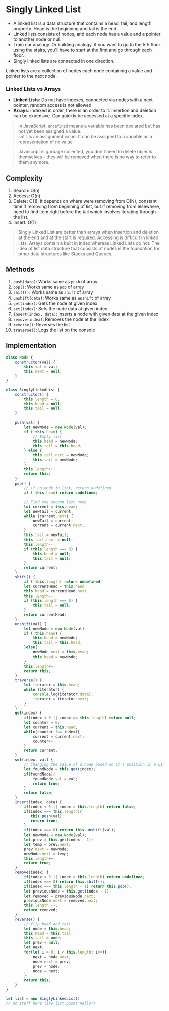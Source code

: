 # Singly Linked List
- A linked list is a data structure that contains a head, tail, and length property. Head is the beginning and tail is the end. 
- Linked lists consists of nodes, and each node has a value and a pointer to another node or null. 
- Train car analogy. Or building analogy, if you want to go to the 5th floor using the stairs, you'll have to start at the first and go through each floor. 
- Singly linked lists are connected in one direction. 

Linked lists are a collection of nodes each node containing a value and pointer to the next node.

### Linked Lists vs Arrays 

- **Linked Lists**: Do not have indexes, connected via nodes with a next pointer, random access is not allowed
- **Arrays**: Indexed in order, there is an order to it. Insertion and deletion can be expensive. Can quickly be accessed at a specific index. 

>In JavaScript, ```undefined``` means a variable has been declared but has not yet been assigned a value.<br>
```null``` is an assignment value. It can be assigned to a variable as a representation of no value

>Javascript is garbage collected, you don't need to delete objects themselves - they will be removed when there is no way to refer to them anymore.

## Complexity
1. Search: O(n)
2. Access: O(n)
3. Delete: O(1), it depends on where were removing from O(N), constant time if removing from beginning of list, but if removing from elsewhere, need to find item right before the tail which involves iterating through the list. 
5. Insert: O(1)

> Singly Linked List are better than arrays when insertion and deletion at the end and at the start is required. Accessing is difficult in linked lists.
> Arrays contain a built in index whereas Linked Lists do not.
> The idea of list data structure that consists of nodes is the foundation for other data structures like Stacks and Queues. 

## Methods
1. ```push(data)```: Works same as ```push``` of array
2. ```pop()```: Works same as ```pop``` of array
3. ```shift()```: Works same as ```shift``` of array
4. ```unshift(data)```: Works same as ```unshift``` of array
5. ```get(index)```: Gets the node at given index
6. ```set(index)```: Sets the node data at given index
7. ```insert(index, data)```: Inserts a node with given data at the given index
8. ```remove(index)```: Removes the node at the index
9. ```reverse()```: Reverses the list
10. ```traverse()```: Logs the list on the console


## Implementation
```javascript
class Node {
    constructor(val) {
        this.val = val;
        this.next = null;
    }
}

class SinglyLinkedList {
    constructor() {
        this.length = 0;
        this.head = null;
        this.tail = null;
    }

    push(val) {
        let newNode = new Node(val);
        if (!this.head) {
            // Empty list
            this.head = newNode;
            this.tail = this.head;
        } else {
            this.tail.next = newNode;
            this.tail = newNode;
        }
        this.length++;
        return this;
    }
    pop() {
        // if no node in list, return undefined
        if (!this.head) return undefined;
        
        // Find the second last node
        let current = this.head;
        let newTail = current;
        while (current.next) {
            newTail = current;
            current = current.next;
        }
        this.tail = newTail;
        this.tail.next = null;
        this.length--;
        if (this.length === 0) {
            this.head = null;
            this.tail = null;
        }
        return current;
    }
    shift() {
        if (!this.length) return undefined;
        let currentHead = this.head
        this.head = currentHead.next
        this.length--;
        if (this.length === 0) {
            this.tail = null;
        }
        return currentHead;
    }
    unshift(val) {
        let newNode = new Node(val)
        if (!this.head) {
            this.head = newNode;
            this.tail = this.head;
        }else{
            newNode.next = this.head;
            this.head = newNode;
        }
        this.length++;
        return this;
    }
    traverse() {
        let iterator = this.head;
        while (iterator) {
            console.log(iterator.data);
            iterator = iterator.next;
        }
    }
    get(index) {
        if(index < 0 || index >= this.length) return null;
        let counter = 0;
        let current = this.head;
        while(counter !== index){
            current = current.next;
            counter++;
        }
        return current;
    }
    set(index, val) {
        // Changing the value of a node based on it's position in a Linked List
        let foundNode = this.get(index);
        if(foundNode){
            foundNode.val = val;
            return true;
        }
        return false;
    }
    insert(index, data) {
        if(index < 0 || index > this.length) return false;
        if(index === this.length){
           this.push(val);
           return true;
        }
        if(index === 0) return this.unshift(val);
        let newNode = new Node(val);
        let prev = this.get(index - 1);
        let temp = prev.next;
        prev.next = newNode;
        newNode.next = temp;
        this.length++;
        return true;
    }
    remove(index) {
        if(index < 0 || index > this.length) return undefined;
        if(index === 0) return this.shift();
        if(index === this.length - 1) return this.pop();
        let previousNode = this.get(index - 1);
        let removed = previousNode.next;
        previousNode.next = removed.next;
        this.length --;
        return removed;
    }
    reverse() {
        // flip head and tail
        let node = this.head;
        this.head = this.tail;
        this.tail = node;
        let prev = null;
        let next;
        for(let i = 0; i < this.length; i++){
            next = node.next;
            node.next = prev;
            prev = node;
            node = next;
        }
        return this;
    }
}

let list = new SinglyLinkedList()
// do stuff here like list.push("Hello")
```
